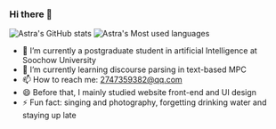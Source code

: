 ### Hi there 👋
![Astra's GitHub stats](https://github-readme-stats.vercel.app/api?username=27astra&show_icons=true&theme=vue)
![Astra's Most used languages](https://github-readme-stats.vercel.app/api/top-langs?username=27astra&show_icons=true&count_private=true&theme=vue)
- 🔭 I’m currently a postgraduate student in artificial Intelligence at Soochow University
- 🌱 I’m currently learning discourse parsing in text-based MPC
- 📫 How to reach me: 2747359382@qq.com
- 😄 Before that, I mainly studied website front-end and UI design
- ⚡ Fun fact:  singing and photography, forgetting drinking water and staying up late


